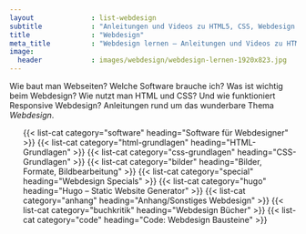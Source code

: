 ```yaml
---
layout              : list-webdesign
subtitle            : "Anleitungen und Videos zu HTML5, CSS, Webdesign & Co."
title               : "Webdesign"
meta_title          : "Webdesign lernen – Anleitungen und Videos zu HTML5, CSS, Webdesign & Co."
image:
  header            : images/webdesign/webdesign-lernen-1920x823.jpg
---
```

Wie baut man Webseiten? Welche Software brauche ich? Was ist wichtig beim Webdesign? Wie nutzt man HTML und CSS? Und wie funktioniert Responsive Webdesign? Anleitungen rund um das wunderbare Thema *Webdesign*.
<!-- readmore -->

<ul class="list-reset">
{{< list-cat category="software" heading="Software für Webdesigner" >}}
{{< list-cat category="html-grundlagen" heading="HTML-Grundlagen" >}}
{{< list-cat category="css-grundlagen" heading="CSS-Grundlagen" >}}
{{< list-cat category="bilder" heading="Bilder, Formate, Bildbearbeitung" >}}
{{< list-cat category="special" heading="Webdesign Specials" >}}
{{< list-cat category="hugo" heading="Hugo – Static Website Generator" >}}
{{< list-cat category="anhang" heading="Anhang/Sonstiges Webdesign" >}}
{{< list-cat category="buchkritik" heading="Webdesign Bücher" >}}
{{< list-cat category="code" heading="Code: Webdesign Bausteine" >}}
</ul>
